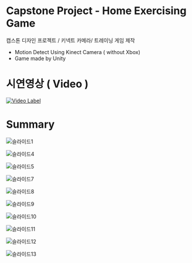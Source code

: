 # Capstone Project - Home Exercising Game
캡스톤 디자인 프로젝트 / 키넥트 카메라/ 트레이닝 게임 제작

- Motion Detect Using Kinect Camera ( without Xbox)
- Game made by Unity

# 시연영상 ( Video )

[![Video Label](http://img.youtube.com/vi/lpisBSB9an4/0.jpg)](https://youtu.be/lpisBSB9an4)

# Summary
![슬라이드1](https://github.com/user-attachments/assets/cd6e876b-85b1-4429-b95c-a3633ebea139)

![슬라이드4](https://github.com/user-attachments/assets/78163ad5-4a0a-41e6-9bbb-1b9705761208)

![슬라이드5](https://github.com/user-attachments/assets/de2709c2-b3c0-4ced-9074-6f5b1205c7ff)

![슬라이드7](https://github.com/user-attachments/assets/76d76f4d-1d06-4e8b-9b2f-b43557504af4)

![슬라이드8](https://github.com/user-attachments/assets/004e6296-c5db-4a40-b0ab-435092839f94)

![슬라이드9](https://github.com/user-attachments/assets/782544b9-80b8-4a31-b30a-38dd28ab26c1)

![슬라이드10](https://github.com/user-attachments/assets/0eb17b9a-6437-4163-85cb-7f1e3006817a)

![슬라이드11](https://github.com/user-attachments/assets/c8ef92ed-aea0-423e-bd7f-06cda227d9b7)

![슬라이드12](https://github.com/user-attachments/assets/f58f66bd-555a-46a1-8d48-902939aed326)

![슬라이드13](https://github.com/user-attachments/assets/b69ec76e-d596-41aa-95d6-156eedeb7f23)





